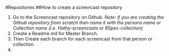 #Repositories
##How to create a screencast repository

1. Go to the Screencast repository on Github. *Note:  if you are creating the Github repository from scratch then name it with the persons name or Collection name (i.e. Hathy-screencasts or RSpec-collection)*
2. Create a Readme.md for Master Branch.
3. Then Create each branch for each screencast from that person or collection.
4. 
